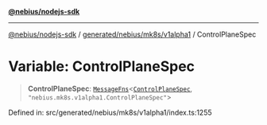 [**@nebius/nodejs-sdk**](../../../../../README.md)

---

[@nebius/nodejs-sdk](../../../../../README.md) / [generated/nebius/mk8s/v1alpha1](../README.md) / ControlPlaneSpec

# Variable: ControlPlaneSpec

> **ControlPlaneSpec**: [`MessageFns`](../../../../../runtime/protos/core/interfaces/MessageFns.md)\<[`ControlPlaneSpec`](../interfaces/ControlPlaneSpec.md), `"nebius.mk8s.v1alpha1.ControlPlaneSpec"`\>

Defined in: src/generated/nebius/mk8s/v1alpha1/index.ts:1255
